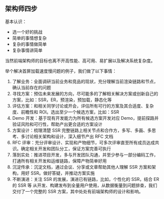 ## 架构师四步

基本认识：
* 选一个好的挑战
* 简单的事情想复杂
* 复杂的事情做简单
* 复杂事情讲简单

当然前端架构师的目标也离不开高性能、高可用、易扩展以及解决系统复杂度。


举个解决首屏加载速度慢问题的例子，我们做了以下事情：
1. 了解业务：全面调研当前业务和竞品的现状，充分理解当前渲染链路和节点，确认当前存在的问题
2. 寻找方案：预估未来发展的方向，尽可能多的了解相关解决方案或创新自己的方案，比如：SSR，ER，预渲染，预加载，静态化等
3. 评估方案：和相关同学讨论或开会，评估所有可行的方案及其合适度、复杂度、前瞻性和 ROI。选出至少一个候选方案，比如：SSR
4. Demo 开发：基于现有开发能力为所有候选方案开发对应 Demo，提前探路并验证风险和可行性，帮助产出更合适的方案设计
5. 方案设计：梳理清楚 SSR 完整链路上相关节点和合作方，多写、多画、多思考、多讨论相关架构和设计，深入细节产出  RFC 文档
6. RFC 评审：充分评审设计、实现和产物细节，可多次评审直至所有成员达成共识。确定相关开发和团队分工，保证方案完善可执行
7. 落到实处：推进项目开发，多与开发团队沟通，并至少参与一部分编码工作，打通所有相关开发和运维链路，保障产物简单好用
8. 沉淀传承：沉淀文档，通过会议、分享或文章帮助其他人理解 SSR 方案和架构，用好 SSR。做好答疑，并推动方案实施
9. 不断演进：关注 SSR 的发展，演进已有链路，比如，个性化的 SSR，结合 ER 的 SSR 等
从开发、构建发布到全量用户使用，从数据衡量到问题排查，我们交付了一个完整的 SSR 方案，其中处处有前端架构师的设计和影响。